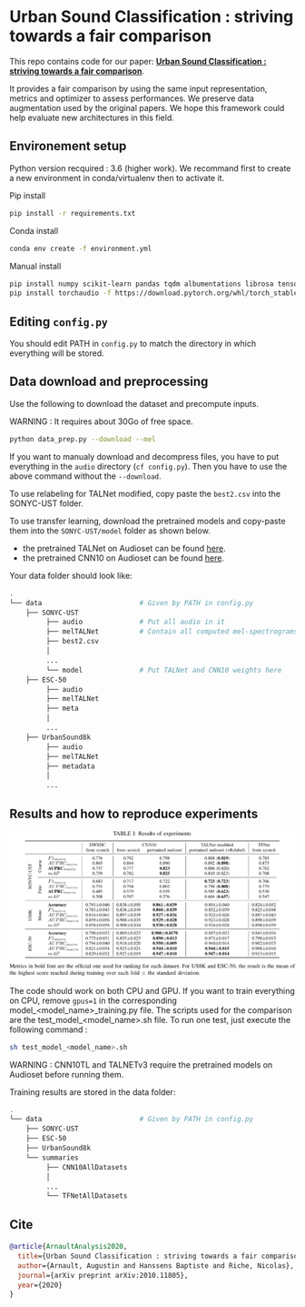 # Urban Sound Classification : striving towards a fair comparison

This repo contains code for our paper: [**Urban Sound Classification : striving towards a fair comparison**](https://arxiv.org/pdf/2010.11805.pdf). 

It  provides  a  fair comparison  by  using  the  same  input  representation,  metrics and  optimizer  to  assess  performances.  We  preserve  data  augmentation used by the original papers. We hope this framework could  help  evaluate  new  architectures  in  this  field.


## Environement setup

Python version recquired : 3.6 (higher work). We recommand first to create a new environment in conda/virtualenv then to activate it.

Pip install

~~~bash
pip install -r requirements.txt
~~~

Conda install

~~~bash
conda env create -f environment.yml
~~~

Manual install

~~~bash
pip install numpy scikit-learn pandas tqdm albumentations librosa tensorboard torch torchvision oyaml pytorch-lightning numba==0.49
pip install torchaudio -f https://download.pytorch.org/whl/torch_stable.html
~~~

## Editing `config.py`

You should edit PATH in `config.py` to match the directory in which everything will be stored.

## Data download and preprocessing

Use the following to download the dataset and precompute inputs.

WARNING : It requires about 30Go of free space.

~~~bash
python data_prep.py --download --mel
~~~

If you want to manualy download and decompress files, you have to put everything in the `audio` directory (`cf config.py`). Then you have to use the above command without the `--download`.

To use relabeling for TALNet modified, copy paste the `best2.csv` into the SONYC-UST folder.

To use transfer learning, download the pretrained models and copy-paste them into the `SONYC-UST/model` folder as shown below.
- the pretrained TALNet on Audioset can be found [here](http://islpc21.is.cs.cmu.edu/yunwang/git/cmu-thesis/model/TALNet.pt).
- the pretrained CNN10 on Audioset can be found [here](https://zenodo.org/record/3987831/files/Cnn10_mAP%3D0.380.pth?download=1).


Your data folder should look like:

~~~bash
.
└── data                        # Given by PATH in config.py
    ├── SONYC-UST                   
         ├── audio              # Put all audio in it 
         ├── melTALNet          # Contain all computed mel-spectrograms 
         ├── best2.csv 
         │  
         ...
         └── model              # Put TALNet and CNN10 weights here
    ├── ESC-50 
         ├── audio             
         ├── melTALNet 
         ├── meta
         │  
         ...
    ├── UrbanSound8k
         ├── audio             
         ├── melTALNet  
         ├── metadata
         │  
         ...
~~~

## Results and how to reproduce experiments

![Results](img/results.png)

The code should work on both CPU and GPU. If you want to train everything on CPU, remove `gpus=1` in the corresponding model\_<model_name>\_training.py file. 
The scripts used for the comparison are the test\_model\_<model_name>.sh file. To run one test, just execute the following command :

~~~bash
sh test_model_<model_name>.sh
~~~

WARNING : CNN10TL and TALNETv3 require the pretrained models on Audioset before running them.

Training results are stored in the data folder:
~~~bash
.
└── data                        # Given by PATH in config.py
    ├── SONYC-UST                   
    ├── ESC-50 
    ├── UrbanSound8k
    └── summaries
         ├── CNN10AllDatasets
         │  
         ...
         └── TFNetAllDatasets
~~~

## Cite

~~~bibtex
@article{ArnaultAnalysis2020,
  title={Urban Sound Classification : striving towards a fair comparison},
  author={Arnault, Augustin and Hanssens Baptiste and Riche, Nicolas},
  journal={arXiv preprint arXiv:2010.11805},
  year={2020}
}
~~~
